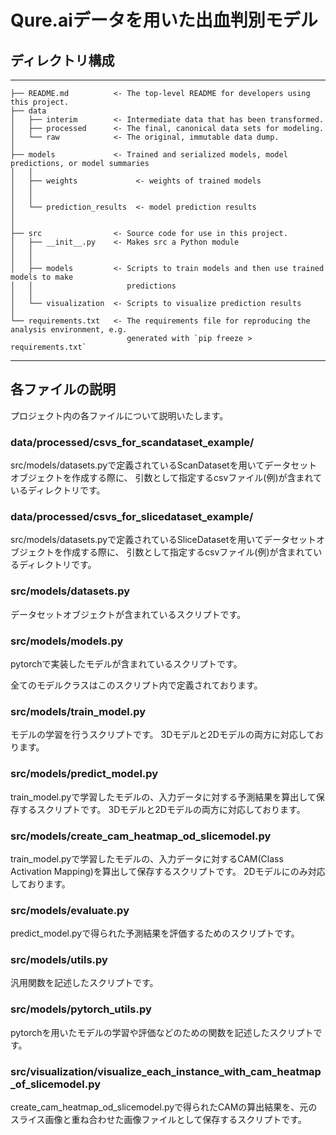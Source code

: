 Qure.aiデータを用いた出血判別モデル
==============================

## ディレクトリ構成

------------

    ├── README.md          <- The top-level README for developers using this project.
    ├── data
    │   ├── interim        <- Intermediate data that has been transformed.
    │   ├── processed      <- The final, canonical data sets for modeling.
    │   └── raw            <- The original, immutable data dump.
    │
    ├── models             <- Trained and serialized models, model predictions, or model summaries
    │   │
    │   ├── weights             <- weights of trained models
    │   │   
    │   │
    │   └── prediction_results  <- model prediction results
    │                        
    │
    ├── src                <- Source code for use in this project.
    │   ├── __init__.py    <- Makes src a Python module
    │   │
    │   │
    │   ├── models         <- Scripts to train models and then use trained models to make
    │   │                     predictions
    │   │
    │   └── visualization  <- Scripts to visualize prediction results
    │
    └── requirements.txt   <- The requirements file for reproducing the analysis environment, e.g.
                              generated with `pip freeze > requirements.txt`

--------

## 各ファイルの説明

プロジェクト内の各ファイルについて説明いたします。

### data/processed/csvs_for_scandataset_example/

src/models/datasets.pyで定義されているScanDatasetを用いてデータセットオブジェクトを作成する際に、
引数として指定するcsvファイル(例)が含まれているディレクトリです。

### data/processed/csvs_for_slicedataset_example/

src/models/datasets.pyで定義されているSliceDatasetを用いてデータセットオブジェクトを作成する際に、
引数として指定するcsvファイル(例)が含まれているディレクトリです。

### src/models/datasets.py

データセットオブジェクトが含まれているスクリプトです。

### src/models/models.py

pytorchで実装したモデルが含まれているスクリプトです。

全てのモデルクラスはこのスクリプト内で定義されております。

### src/models/train_model.py

モデルの学習を行うスクリプトです。
3Dモデルと2Dモデルの両方に対応しております。

### src/models/predict_model.py

train_model.pyで学習したモデルの、入力データに対する予測結果を算出して保存するスクリプトです。
3Dモデルと2Dモデルの両方に対応しております。

### src/models/create_cam_heatmap_od_slicemodel.py

train_model.pyで学習したモデルの、入力データに対するCAM(Class Activation Mapping)を算出して保存するスクリプトです。
2Dモデルにのみ対応しております。

### src/models/evaluate.py

predict_model.pyで得られた予測結果を評価するためのスクリプトです。


### src/models/utils.py

汎用関数を記述したスクリプトです。

### src/models/pytorch_utils.py

pytorchを用いたモデルの学習や評価などのための関数を記述したスクリプトです。


### src/visualization/visualize_each_instance_with_cam_heatmap_of_slicemodel.py

create_cam_heatmap_od_slicemodel.pyで得られたCAMの算出結果を、元のスライス画像と重ね合わせた画像ファイルとして保存するスクリプトです。